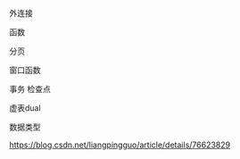 外连接

函数

分页

窗口函数

事务 检查点

虚表dual

数据类型

https://blog.csdn.net/liangpingguo/article/details/76623829